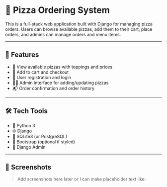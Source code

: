 # 🍕 Pizza Ordering System

This is a full-stack web application built with Django for managing pizza orders. Users can browse available pizzas, add them to their cart, place orders, and admins can manage orders and menu items.

---

## 🔧 Features

- 🧾 View available pizzas with toppings and prices
- 🛒 Add to cart and checkout
- 👤 User registration and login
- 🧑‍🍳 Admin interface for adding/updating pizzas
- 📬 Order confirmation and order history

---

## 🛠 Tech Tools

- 🐍 Python 3
- 🌐 Django
- 💾 SQLite3 (or PostgreSQL)
- 🎨 Bootstrap (optional if styled)
- 🧪 Django Admin

---

## 📸 Screenshots

> Add screenshots here later or I can make placeholder text like:
